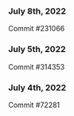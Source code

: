 ### July 8th, 2022

Commit #231066

### July 5th, 2022

Commit #314353


### July 4th, 2022

Commit #72281
